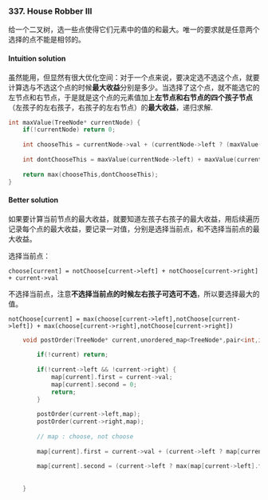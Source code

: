 ### 337. House Robber III

给一个二叉树，选一些点使得它们元素中的值的和最大。唯一的要求就是任意两个选择的点不能是相邻的。

#### Intuition solution

虽然能用，但显然有很大优化空间：对于一个点来说，要决定选不选这个点，就要计算选与不选这个点的时候**最大收益**分别是多少。当选择了这个点，就不能选它的左节点和右节点，于是就是这个点的元素值加上**左节点和右节点的四个孩子节点**（左孩子的左右孩子，右孩子的左右节点）的**最大收益**，递归求解.

```c++
int maxValue(TreeNode* currentNode) {
    if(!currentNode) return 0;
    
    int chooseThis = currentNode->val + (currentNode->left ? (maxValue(currentNode->left->left) + maxValue(currentNode->left->right)) : 0) + (currentNode->right ? (maxValue(currentNode->right->left) + maxValue(currentNode->right->right)) : 0);
    
    int dontChooseThis = maxValue(currentNode->left) + maxValue(currentNode->right);
    
    return max(chooseThis,dontChooseThis);
}
```
#### Better solution

如果要计算当前节点的最大收益，就要知道左孩子右孩子的最大收益，用后续遍历记录每个点的最大收益，要记录一对值，分别是选择当前点，和不选择当前点的最大收益。

选择当前点：

`choose[current] = notChoose[current->left] + notChoose[current->right] + current->val`

不选择当前点，注意**不选择当前点的时候左右孩子可选可不选**，所以要选择最大的值。

`notChoose[current] = max(choose[current->left],notChoose[current->left]) + max(choose[current->right],notChoose[current->right])`

```c++
    void postOrder(TreeNode* current,unordered_map<TreeNode*,pair<int,int>> &map) {
                
        if(!current) return;
      
        if(!current->left && !current->right) {
            map[current].first = current->val;
            map[current].second = 0;
            return;
        }
        
        postOrder(current->left,map);
        postOrder(current->right,map);
        
        // map : choose, not choose
                
        map[current].first = current->val + (current->left ? map[current->left].second : 0) + (current->right ? map[current->right].second : 0);
                
        map[current].second = (current->left ? max(map[current->left].first,map[current->left].second) : 0) + (current->right ? max(map[current->right].first,map[current->right].second) : 0);
        
        
    }
```

